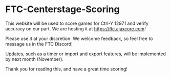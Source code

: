 # FTC-Centerstage-Scoring
This website will be used to score games for Ctrl-Y 12971 and verify accuracy on our part. We are hosting it at https://ftc.ajaxcore.com!

Please use it at your discretion. We welcome feedback, so feel free to message us in the FTC Discord!

Updates, such as a timer or import and export features, will be implemented by next month (November).

Thank you for reading this, and have a great time scoring!
